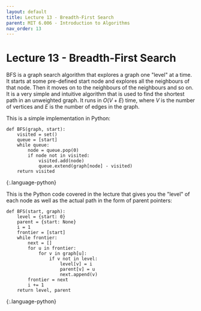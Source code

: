 ```yaml
---
layout: default
title: Lecture 13 - Breadth-First Search
parent: MIT 6.006 - Introduction to Algorithms
nav_order: 13
---
```


# Lecture 13 - Breadth-First Search
BFS is a graph search algorithm that explores a graph one "level" at a time. It starts at some pre-defined start node and explores all the neighbours of that node. Then it moves on to the neighbours of the neighbours and so on. It is a very simple and intuitive algorithm that is used to find the shortest path in an unweighted graph. It runs in $O(V + E)$ time, where $V$ is the number of vertices and $E$ is the number of edges in the graph.

This is a simple implementation in Python:

~~~
def BFS(graph, start):
    visited = set()
    queue = [start]
    while queue:
        node = queue.pop(0)
        if node not in visited:
            visited.add(node)
            queue.extend(graph[node] - visited)
    return visited
~~~
{:.language-python}

This is the Python code covered in the lecture that gives you the "level" of each node as well as the actual path in the form of parent pointers:

~~~
def BFS(start, graph):
    level = {start: 0}
    parent = {start: None}
    i = 1
    frontier = [start]
    while frontier:
        next = []
        for u in frontier:
            for v in graph[u]:
                if v not in level:
                    level[v] = i
                    parent[v] = u
                    next.append(v)
        frontier = next
        i += 1
    return level, parent
~~~
{:.language-python}